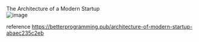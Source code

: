 The Architecture of a Modern Startup  
![image](https://user-images.githubusercontent.com/72185011/228741583-7503ffeb-fc25-4b98-bdad-34583c44ff40.png)

reference
https://betterprogramming.pub/architecture-of-modern-startup-abaec235c2eb
